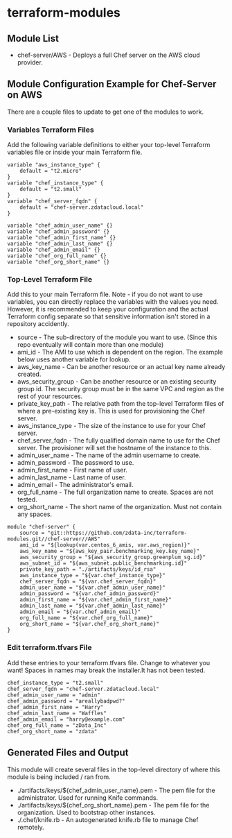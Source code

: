 # terraform-modules

## Module List
* chef-server/AWS - Deploys a full Chef server on the AWS cloud provider.

## Module Configuration Example for Chef-Server on AWS
There are a couple files to update to get one of the modules to work. 

### Variables Terraform Files
Add the following variable definitions to either your top-level Terraform variables file or inside your main Terraform file.
```
variable "aws_instance_type" {
    default = "t2.micro"
}
variable "chef_instance_type" {
    default = "t2.small"
}
variable "chef_server_fqdn" {
    default = "chef-server.zdatacloud.local"
}

variable "chef_admin_user_name" {}
variable "chef_admin_password" {}
variable "chef_admin_first_name" {}
variable "chef_admin_last_name" {}
variable "chef_admin_email" {}
variable "chef_org_full_name" {}
variable "chef_org_short_name" {}
```

### Top-Level Terraform File
Add this to your main Terraform file. Note - if you do not want to use variables, you can directly replace the variables with the values you need. However, it is recommended to keep your configuration and the actual Terraform config separate so that sensitive information isn't stored in a repository accidently.

* source - The sub-directory of the module you want to use. (Since this repo eventually will contain more than one module)
* ami_id - The AMI to use which is dependent on the region. The example below uses another variable for lookup.
* aws_key_name - Can be another resource or an actual key name already created.
* aws_security_group - Can be another resource or an existing security group id. The security group must be in the same VPC and region as the rest of your resources.
* private_key_path - The relative path from the top-level Terraform files of where a pre-existing key is. This is used for provisioning the Chef server.
* aws_instance_type - The size of the instance to use for your Chef server.
* chef_server_fqdn - The fully qualified domain name to use for the Chef server. The provisioner will set the hostname of the instance to this.
* admin_user_name - The name of the admin username to create.
* admin_password - The password to use.
* admin_first_name - First name of user.
* admin_last_name - Last name of user.
* admin_email - The administrator's email.
* org_full_name - The full organization name to create. Spaces are not tested.
* org_short_name - The short name of the organization. Must not contain any spaces.
```
module "chef-server" {
    source = "git::https://github.com/zdata-inc/terraform-modules.git//chef-server//AWS"
    ami_id = "${lookup(var.centos_6_amis, var.aws_region)}"
    aws_key_name = "${aws_key_pair.benchmarking_key.key_name}"
    aws_security_group = "${aws_security_group.greenplum_sg.id}"
    aws_subnet_id = "${aws_subnet.public_benchmarking.id}"
    private_key_path = "./artifacts/keys/id_rsa"
    aws_instance_type = "${var.chef_instance_type}"
    chef_server_fqdn = "${var.chef_server_fqdn}"
    admin_user_name = "${var.chef_admin_user_name}"
    admin_password = "${var.chef_admin_password}"
    admin_first_name = "${var.chef_admin_first_name}"
    admin_last_name = "${var.chef_admin_last_name}"
    admin_email = "${var.chef_admin_email}"
    org_full_name = "${var.chef_org_full_name}"
    org_short_name = "${var.chef_org_short_name}"
}
```

### Edit terraform.tfvars File
Add these entries to your terraform.tfvars file. Change to whatever you want! Spaces in names may break the installer.It has not been  tested.
```
chef_instance_type = "t2.small"
chef_server_fqdn = "chef-server.zdatacloud.local"
chef_admin_user_name = "admin"
chef_admin_password = "areallybadpwd?"
chef_admin_first_name = "Harry"
chef_admin_last_name = "Waffles"
chef_admin_email = "harry@example.com"
chef_org_full_name = "zData_Inc"
chef_org_short_name = "zdata"
```

## Generated Files and Output
This module will create several files in the top-level directory of where this module is being included / ran from.
* ./artifacts/keys/${chef_admin_user_name}.pem - The pem file for the administrator. Used for running Knife commands.
* ./artifacts/keys/${chef_org_short_name}.pem - The pem file for the organization. Used to bootstrap other instances.
* ./.chef/knife.rb - An autogenerated knife.rb file to manage Chef remotely.
